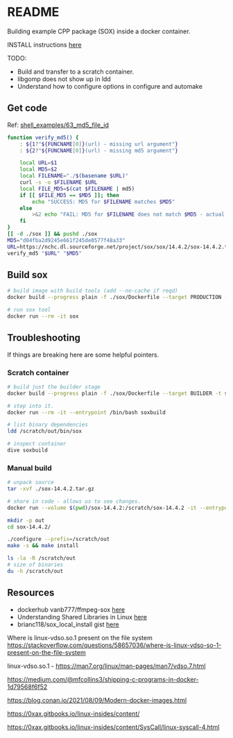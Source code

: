 # README

Building example CPP package (SOX) inside a docker container.  

INSTALL instructions [here](sox/sox-14.4.2/INSTALL)

TODO:

* Build and transfer to a scratch container.
* libgomp does not show up in ldd
* Understand how to configure options in configure and automake

## Get code

Ref: [shell_examples/63_md5_file_id](https://github.com/chrisguest75/shell_examples/tree/master/63_md5_file_id)  

```sh
function verify_md5() {
    : ${1?"${FUNCNAME[0]}(url) - missing url argument"}
    : ${2?"${FUNCNAME[0]}(url) - missing md5 argument"}

    local URL=$1
    local MD5=$2
    local FILENAME="./$(basename $URL)"
    curl -s -o $FILENAME $URL 
    local FILE_MD5=$(cat $FILENAME | md5)
    if [[ $FILE_MD5 == $MD5 ]]; then
        echo "SUCCESS: MD5 for $FILENAME matches $MD5"
    else
        >&2 echo "FAIL: MD5 for $FILENAME does not match $MD5 - actual $FILE_MD5"
    fi 
}
[[ -d ./sox ]] && pushd ./sox 
MD5="d04fba2d9245e661f245de0577f48a33"
URL=https://nchc.dl.sourceforge.net/project/sox/sox/14.4.2/sox-14.4.2.tar.gz 
verify_md5 "$URL" "$MD5"
```

## Build sox

```sh
# build image with build tools (add --no-cache if reqd)
docker build --progress plain -f ./sox/Dockerfile --target PRODUCTION -t sox ./sox  

# run sox tool
docker run --rm -it sox   
```

## Troubleshooting

If things are breaking here are some helpful pointers.  

### Scratch container

```sh
# build just the builder stage
docker build --progress plain -f ./sox/Dockerfile --target BUILDER -t soxbuild ./sox 

# step into it. 
docker run --rm -it --entrypoint /bin/bash soxbuild   

# list binary dependencies
ldd /scratch/out/bin/sox

# inspect container
dive soxbuild
```

### Manual build

```sh
# unpack source
tar -xvf ./sox-14.4.2.tar.gz 

# share in code - allows us to see changes. 
docker run --volume $(pwd)/sox-14.4.2:/scratch/sox-14.4.2 -it --entrypoint /bin/bash sox 

mkdir -p out
cd sox-14.4.2/

./configure --prefix=/scratch/out
make -s && make install

ls -la -R /scratch/out
# size of binaries
du -h /scratch/out
```

## Resources

* dockerhub vanb777/ffmpeg-sox [here](https://hub.docker.com/r/vanb777/ffmpeg-sox/dockerfile)  
* Understanding Shared Libraries in Linux [here](https://www.tecmint.com/understanding-shared-libraries-in-linux/#:~:text=By%20default%2C%20libraries%20are%20located,so.)  
* brianc118/sox_local_install gist [here](https://gist.github.com/brianc118/a71f6d41c4d105835f91d173f2f1cd5c)  

Where is linux-vdso.so.1 present on the file system https://stackoverflow.com/questions/58657036/where-is-linux-vdso-so-1-present-on-the-file-system

linux-vdso.so.1 - https://man7.org/linux/man-pages/man7/vdso.7.html


https://medium.com/@mfcollins3/shipping-c-programs-in-docker-1d79568f6f52

https://blog.conan.io/2021/08/09/Modern-docker-images.html

https://0xax.gitbooks.io/linux-insides/content/

https://0xax.gitbooks.io/linux-insides/content/SysCall/linux-syscall-4.html

